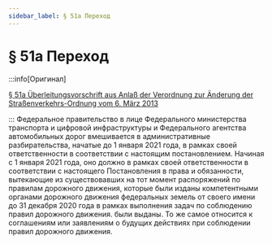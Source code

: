 ```yaml
---
sidebar_label: § 51a Переход
---
```


# § 51a Переход

:::info[Оригинал]

[§ 51a Überleitungsvorschrift aus Anlaß der Verordnung zur Änderung der Straßenverkehrs-Ordnung vom 6. März 2013](https://www.gesetze-im-internet.de/stvo_2013/__51a.html)

:::
Федеральное правительство в лице Федерального министерства транспорта и цифровой инфраструктуры и
Федерального агентства автомобильных дорог вмешивается в административные разбирательства,
начатые до 1 января 2021 года, в рамках своей ответственности в соответствии с настоящим
постановлением. Начиная с 1 января 2021 года, оно должно в рамках своей ответственности в
соответствии с
настоящего Постановления в права и обязанности, вытекающие из существовавших на тот момент
распоряжений по правилам дорожного движения, которые были изданы компетентными органами
дорожного движения федеральных земель от своего имени до 31 декабря 2020 года в рамках
выполнения задач по соблюдению правил дорожного движения.
были выданы. То же самое относится к соглашениям или заявлениям о будущих действиях при соблюдении
правил дорожного движения.
